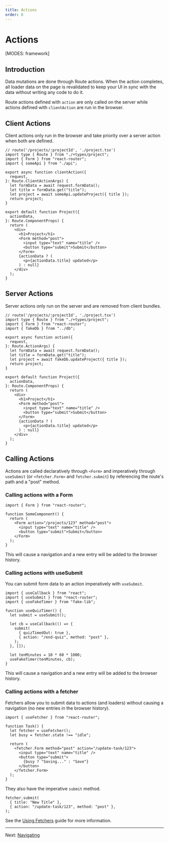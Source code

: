 ```yaml
---
title: Actions
order: 6
---
```


# Actions

[MODES: framework]

## Introduction

Data mutations are done through Route actions. When the action completes, all loader data on the page is revalidated to keep your UI in sync with the data without writing any code to do it.

Route actions defined with `action` are only called on the server while actions defined with `clientAction` are run in the browser.

## Client Actions

Client actions only run in the browser and take priority over a server action when both are defined.

```tsx filename=app/project.tsx
// route('/projects/:projectId', './project.tsx')
import type { Route } from "./+types/project";
import { Form } from "react-router";
import { someApi } from "./api";

export async function clientAction({
  request,
}: Route.ClientActionArgs) {
  let formData = await request.formData();
  let title = formData.get("title");
  let project = await someApi.updateProject({ title });
  return project;
}

export default function Project({
  actionData,
}: Route.ComponentProps) {
  return (
    <div>
      <h1>Project</h1>
      <Form method="post">
        <input type="text" name="title" />
        <button type="submit">Submit</button>
      </Form>
      {actionData ? (
        <p>{actionData.title} updated</p>
      ) : null}
    </div>
  );
}
```

## Server Actions

Server actions only run on the server and are removed from client bundles.

```tsx filename=app/project.tsx
// route('/projects/:projectId', './project.tsx')
import type { Route } from "./+types/project";
import { Form } from "react-router";
import { fakeDb } from "../db";

export async function action({
  request,
}: Route.ActionArgs) {
  let formData = await request.formData();
  let title = formData.get("title");
  let project = await fakeDb.updateProject({ title });
  return project;
}

export default function Project({
  actionData,
}: Route.ComponentProps) {
  return (
    <div>
      <h1>Project</h1>
      <Form method="post">
        <input type="text" name="title" />
        <button type="submit">Submit</button>
      </Form>
      {actionData ? (
        <p>{actionData.title} updated</p>
      ) : null}
    </div>
  );
}
```

## Calling Actions

Actions are called declaratively through `<Form>` and imperatively through `useSubmit` (or `<fetcher.Form>` and `fetcher.submit`) by referencing the route's path and a "post" method.

### Calling actions with a Form

```tsx
import { Form } from "react-router";

function SomeComponent() {
  return (
    <Form action="/projects/123" method="post">
      <input type="text" name="title" />
      <button type="submit">Submit</button>
    </Form>
  );
}
```

This will cause a navigation and a new entry will be added to the browser history.

### Calling actions with useSubmit

You can submit form data to an action imperatively with `useSubmit`.

```tsx
import { useCallback } from "react";
import { useSubmit } from "react-router";
import { useFakeTimer } from "fake-lib";

function useQuizTimer() {
  let submit = useSubmit();

  let cb = useCallback(() => {
    submit(
      { quizTimedOut: true },
      { action: "/end-quiz", method: "post" },
    );
  }, []);

  let tenMinutes = 10 * 60 * 1000;
  useFakeTimer(tenMinutes, cb);
}
```

This will cause a navigation and a new entry will be added to the browser history.

### Calling actions with a fetcher

Fetchers allow you to submit data to actions (and loaders) without causing a navigation (no new entries in the browser history).

```tsx
import { useFetcher } from "react-router";

function Task() {
  let fetcher = useFetcher();
  let busy = fetcher.state !== "idle";

  return (
    <fetcher.Form method="post" action="/update-task/123">
      <input type="text" name="title" />
      <button type="submit">
        {busy ? "Saving..." : "Save"}
      </button>
    </fetcher.Form>
  );
}
```

They also have the imperative `submit` method.

```tsx
fetcher.submit(
  { title: "New Title" },
  { action: "/update-task/123", method: "post" },
);
```

See the [Using Fetchers][fetchers] guide for more information.

---

Next: [Navigating](./navigating)

[fetchers]: ../../how-to/fetchers
[data]: ../../api/react-router/data
